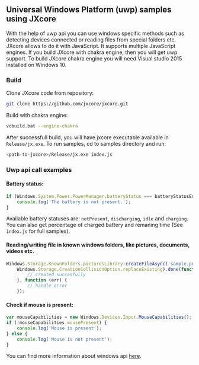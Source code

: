 ## Universal Windows Platform (uwp) samples using JXcore

With the help of uwp api you can use windows specific methods such as detecting devices connected or reading files from special folders etc. JXcore allows to do it with JavaScript. It supports multiple JavaScript engines. If you build JXcore with chakra engine, then you will get uwp support. To build JXcore chakra engine you will need Visual studio 2015 installed on Windows 10.

### Build

Clone JXcore code from repository:

```bash
git clone https://github.com/jxcore/jxcore.git
```

Build with chakra engine:

```bash
vcbuild.bat --engine-chakra
```

After successfull build, you will have jxcore executable available in `Release/jx.exe`.
To run samples, cd to samples directory and run:

```bash
<path-to-jxcore>/Release/jx.exe index.js
```

### Uwp api call examples

#### Battery status:

```javascript
if (Windows.System.Power.PowerManager.batteryStatus === batteryStatusEnum.notPresent) {
	console.log('The battery is not present.');
}
```

Available battery statuses are: `notPresent`, `discharging`, `idle` and `charging`.
You can also get percentage of charged battery and remaning time (See `index.js` for full samples).

#### Reading/writing file in known windows folders, like pictures, documents, videos etc.

```javascript
Windows.Storage.KnownFolders.picturesLibrary.createFileAsync('sample.png',
	Windows.Storage.CreationCollisionOption.replaceExisting).done(function () {
		// created succesfully
	}, function (err) {
		// handle error
	});
```

#### Check if mouse is present:

```javascript
var mouseCapabilities = new Windows.Devices.Input.MouseCapabilities();
if (!mouseCapabilities.mousePresent) {
	console.log('Mouse is present');
} else {
	console.log('Mouse is not present');
}
```

You can find more information about windows api [here](https://msdn.microsoft.com/en-us/library/windows/apps/br211377.aspx).
